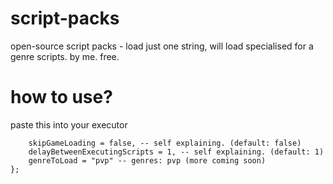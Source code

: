 # script-packs
open-source script packs - load just one string, will load specialised for a genre scripts. by me. free.

# how to use?
paste this into your executor

```_G.scriptPacks = {}; _G.scriptPacks.settings = {
	skipGameLoading = false, -- self explaining. (default: false)
	delayBetweenExecutingScripts = 1, -- self explaining. (default: 1)
	genreToLoad = "pvp" -- genres: pvp (more coming soon)
};
